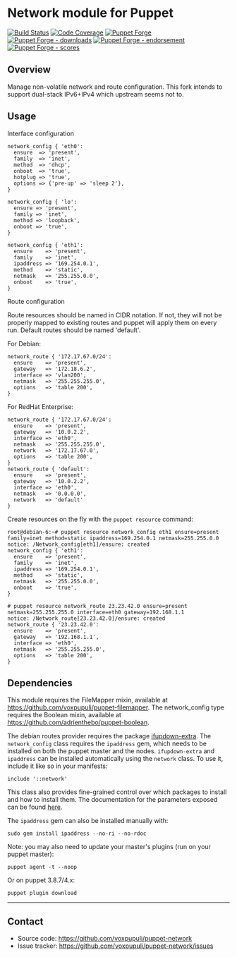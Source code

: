 # Network module for Puppet

[![Build Status](https://travis-ci.org/voxpupuli/puppet-network.png?branch=master)](https://travis-ci.org/voxpupuli/puppet-network)
[![Code Coverage](https://coveralls.io/repos/github/voxpupuli/puppet-network/badge.svg?branch=master)](https://coveralls.io/github/voxpupuli/puppet-network)
[![Puppet Forge](https://img.shields.io/puppetforge/v/puppet/network.svg)](https://forge.puppetlabs.com/puppet/network)
[![Puppet Forge - downloads](https://img.shields.io/puppetforge/dt/puppet/network.svg)](https://forge.puppetlabs.com/puppet/network)
[![Puppet Forge - endorsement](https://img.shields.io/puppetforge/e/puppet/network.svg)](https://forge.puppetlabs.com/puppet/network)
[![Puppet Forge - scores](https://img.shields.io/puppetforge/f/puppet/network.svg)](https://forge.puppetlabs.com/puppet/network)

## Overview

Manage non-volatile network and route configuration. This fork intends to support dual-stack IPv6+IPv4 which upstream seems not to.

## Usage

Interface configuration

```puppet
network_config { 'eth0':
  ensure  => 'present',
  family  => 'inet',
  method  => 'dhcp',
  onboot  => 'true',
  hotplug => 'true',
  options => {'pre-up' => 'sleep 2'},
}

network_config { 'lo':
  ensure => 'present',
  family => 'inet',
  method => 'loopback',
  onboot => 'true',
}

network_config { 'eth1':
  ensure    => 'present',
  family    => 'inet',
  ipaddress => '169.254.0.1',
  method    => 'static',
  netmask   => '255.255.0.0',
  onboot    => 'true',
}
```

Route configuration

Route resources should be named in CIDR notation. If not, they will not be
properly mapped to existing routes and puppet will apply them on every run.
Default routes should be named 'default'.

  For Debian:

```puppet
network_route { '172.17.67.0/24':
  ensure    => 'present',
  gateway   => '172.18.6.2',
  interface => 'vlan200',
  netmask   => '255.255.255.0',
  options   => 'table 200',
}
```

  For RedHat Enterprise:

```puppet
network_route { '172.17.67.0/24':
  ensure    => 'present',
  gateway   => '10.0.2.2',
  interface => 'eth0',
  netmask   => '255.255.255.0',
  network   => '172.17.67.0',
  options   => 'table 200',
}
network_route { 'default':
  ensure    => 'present',
  gateway   => '10.0.2.2',
  interface => 'eth0',
  netmask   => '0.0.0.0',
  network   => 'default'
}
```

Create resources on the fly with the `puppet resource` command:

    root@debian-6:~# puppet resource network_config eth1 ensure=present family=inet method=static ipaddress=169.254.0.1 netmask=255.255.0.0
    notice: /Network_config[eth1]/ensure: created
    network_config { 'eth1':
      ensure    => 'present',
      family    => 'inet',
      ipaddress => '169.254.0.1',
      method    => 'static',
      netmask   => '255.255.0.0',
      onboot    => 'true',
    }

    # puppet resource network_route 23.23.42.0 ensure=present netmask=255.255.255.0 interface=eth0 gateway=192.168.1.1
    notice: /Network_route[23.23.42.0]/ensure: created
    network_route { '23.23.42.0':
      ensure    => 'present',
      gateway   => '192.168.1.1',
      interface => 'eth0',
      netmask   => '255.255.255.0',
      options   => 'table 200',
    }

## Dependencies

This module requires the FileMapper mixin, available at <https://github.com/voxpupuli/puppet-filemapper>.
The network_config type requires the Boolean mixin, available at <https://github.com/adrienthebo/puppet-boolean>.

The debian routes provider requires the package [ifupdown-extra](http://packages.debian.org/search?suite=all&section=all&arch=any&searchon=names&keywords=ifupdown-extra).
The `network_config` class requires the `ipaddress` gem, which needs to be
installed on both the puppet master and the nodes. `ifupdown-extra` and
`ipaddress` can be installed automatically using the `network` class. To use it,
include it like so in your manifests:

```puppet
include '::network'
```

This class also provides fine-grained control over which packages to install and
how to install them. The documentation for the parameters exposed can be found
[here](https://github.com/voxpupuli/puppet-network/blob/master/manifests/init.pp).

The `ipaddress` gem can also be installed manually with:

    sudo gem install ipaddress --no-ri --no-rdoc

Note: you may also need to update your master's plugins (run on your puppet master):

    puppet agent -t --noop

Or on puppet 3.8.7/4.x:

    puppet plugin download

- - -

## Contact

* Source code: <https://github.com/voxpupuli/puppet-network>
* Issue tracker: <https://github.com/voxpupuli/puppet-network/issues>
